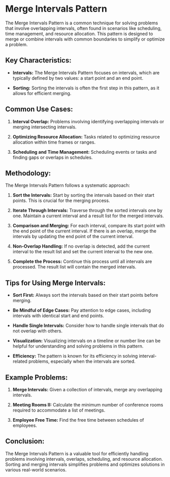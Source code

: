 # Merge Intervals Pattern

The Merge Intervals Pattern is a common technique for solving problems that involve overlapping intervals, often found in scenarios like scheduling, time management, and resource allocation. This pattern is designed to merge or combine intervals with common boundaries to simplify or optimize a problem.

## Key Characteristics:

- **Intervals:** The Merge Intervals Pattern focuses on intervals, which are typically defined by two values: a start point and an end point.

- **Sorting:** Sorting the intervals is often the first step in this pattern, as it allows for efficient merging.

## Common Use Cases:

1. **Interval Overlap:** Problems involving identifying overlapping intervals or merging intersecting intervals.

2. **Optimizing Resource Allocation:** Tasks related to optimizing resource allocation within time frames or ranges.

3. **Scheduling and Time Management:** Scheduling events or tasks and finding gaps or overlaps in schedules.

## Methodology:

The Merge Intervals Pattern follows a systematic approach:

1. **Sort the Intervals:** Start by sorting the intervals based on their start points. This is crucial for the merging process.

2. **Iterate Through Intervals:** Traverse through the sorted intervals one by one. Maintain a current interval and a result list for the merged intervals.

3. **Comparison and Merging:** For each interval, compare its start point with the end point of the current interval. If there is an overlap, merge the intervals by updating the end point of the current interval.

4. **Non-Overlap Handling:** If no overlap is detected, add the current interval to the result list and set the current interval to the new one.

5. **Complete the Process:** Continue this process until all intervals are processed. The result list will contain the merged intervals.

## Tips for Using Merge Intervals:

- **Sort First:** Always sort the intervals based on their start points before merging.

- **Be Mindful of Edge Cases:** Pay attention to edge cases, including intervals with identical start and end points.

- **Handle Single Intervals:** Consider how to handle single intervals that do not overlap with others.

- **Visualization:** Visualizing intervals on a timeline or number line can be helpful for understanding and solving problems in this pattern.

- **Efficiency:** The pattern is known for its efficiency in solving interval-related problems, especially when the intervals are sorted.

## Example Problems:

1. **Merge Intervals:** Given a collection of intervals, merge any overlapping intervals.

2. **Meeting Rooms II:** Calculate the minimum number of conference rooms required to accommodate a list of meetings.

3. **Employee Free Time:** Find the free time between schedules of employees.

## Conclusion:

The Merge Intervals Pattern is a valuable tool for efficiently handling problems involving intervals, overlaps, scheduling, and resource allocation. Sorting and merging intervals simplifies problems and optimizes solutions in various real-world scenarios.
